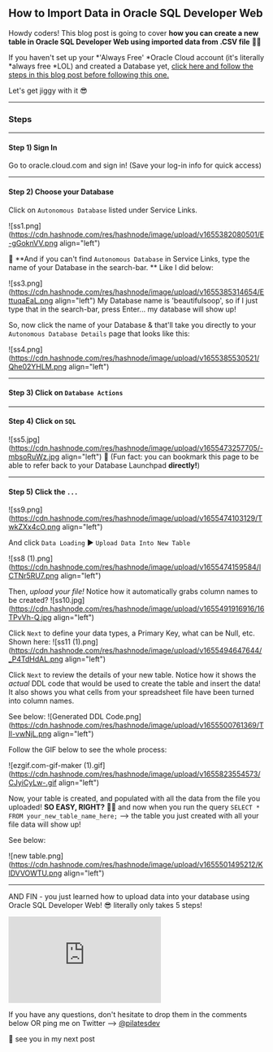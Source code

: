 ## How to Import Data in Oracle SQL Developer Web


Howdy coders! This blog post is going to cover **how you can create a new table in Oracle SQL Developer Web using imported data from .CSV file** 💪🏽 

If you haven't set up your *'Always Free' *Oracle Cloud account (it's literally *always free *LOL) and created a Database yet, [click here and follow the steps in this blog post before following this one.](https://laylacodes.hashnode.dev/creating-an-atp-database-with-oracle-sql-developer-web)

Let's get jiggy with it 😎

______
### Steps
______
#### Step 1) Sign In

Go to oracle.cloud.com and sign in! (Save your log-in info for quick access)
_____
#### Step 2) Choose your Database

Click on `Autonomous Database` listed under Service Links. 

![ss1.png](https://cdn.hashnode.com/res/hashnode/image/upload/v1655382080501/E-gGoknVV.png align="left")

📌 **And if you can't find `Autonomous Database` in Service Links, type the name of your Database in the search-bar. ** Like I did below:

![ss3.png](https://cdn.hashnode.com/res/hashnode/image/upload/v1655385314654/EttuqaEaL.png align="left")
My Database name is 'beautifulsoop', so if I just type that in the search-bar, press Enter... my database will show up! 

So, now click the name of your Database & that'll take you directly to your `Autonomous Database Details` page that looks like this:

![ss4.png](https://cdn.hashnode.com/res/hashnode/image/upload/v1655385530521/Qhe02YHLM.png align="left")
___
#### Step 3) Click on `Database Actions`
_____
#### Step 4) Click on `SQL`


![ss5.jpg](https://cdn.hashnode.com/res/hashnode/image/upload/v1655473257705/-mbsoRuWz.jpg align="left")
📌 (Fun fact: you can bookmark this page to be able to refer back to your Database Launchpad **directly!**)
______
#### Step 5) Click the `...` 
![ss9.png](https://cdn.hashnode.com/res/hashnode/image/upload/v1655474103129/TwkZXx4cO.png align="left")

And click `Data Loading` ► `Upload Data Into New Table`

![ss8 (1).png](https://cdn.hashnode.com/res/hashnode/image/upload/v1655474159584/lCTNr5RU7.png align="left")

Then, *upload your file!* Notice how it automatically grabs column names to be created? 
![ss10.jpg](https://cdn.hashnode.com/res/hashnode/image/upload/v1655491916916/16TPvVh-Q.jpg align="left")

Click `Next` to define your data types, a Primary Key, what can be Null, etc. 
Shown here: 
![ss11 (1).png](https://cdn.hashnode.com/res/hashnode/image/upload/v1655494647644/_P4TdHdAL.png align="left")

Click `Next` to review the details of your new table. Notice how it shows the *actual* DDL code that would be used to create the table and insert the data! It also shows you what cells from your spreadsheet file have been turned into column names.

See below:
![Generated DDL Code.png](https://cdn.hashnode.com/res/hashnode/image/upload/v1655500761369/TIl-vwNjL.png align="left")

Follow the GIF below to see the whole process:


![ezgif.com-gif-maker (1).gif](https://cdn.hashnode.com/res/hashnode/image/upload/v1655823554573/CJyiCyLw-.gif align="left")

Now, your table is created, and populated with all the data from the file you uploaded! **SO EASY, RIGHT?** 💪🏽 and now when you run the query `SELECT * FROM your_new_table_name_here;` --> the table you just created with all your file data will show up! 

See below:


![new table.png](https://cdn.hashnode.com/res/hashnode/image/upload/v1655501495212/KlDVVOWTU.png align="left")

______

AND FIN - you just learned how to upload data into your database using Oracle SQL Developer Web! 😎  literally only takes 5 steps!

<iframe src="https://giphy.com/embed/S9i8jJxTvAKVHVMvvW" width="300" height="170" frameBorder="0" class="giphy-embed" allowFullScreen></iframe><p><a href="https://giphy.com/gifs/parksandrec-parks-and-recreation-rec-peacocktv-S9i8jJxTvAKVHVMvvW"></a></p>

If you have any questions, don't hesitate to drop them in the comments below OR ping me on Twitter --> [@pilatesdev](https://twitter.com/pilatesdev)

🧡 see you in my next post


